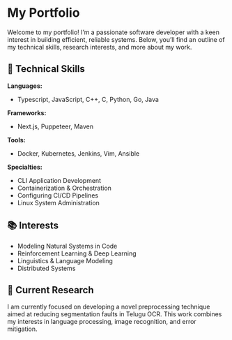 
# My Portfolio

Welcome to my portfolio! I’m a passionate software developer with a keen interest in building efficient, reliable systems. Below, you’ll find an outline of my technical skills, research interests, and more about my work.

## 🔧 Technical Skills

**Languages:**  
- Typescript, JavaScript, C++, C, Python, Go, Java

**Frameworks:**  
- Next.js, Puppeteer, Maven

**Tools:**  
- Docker, Kubernetes, Jenkins, Vim, Ansible

**Specialties:**  
- CLI Application Development  
- Containerization & Orchestration  
- Configuring CI/CD Pipelines  
- Linux System Administration  

## 📚 Interests

- Modeling Natural Systems in Code  
- Reinforcement Learning & Deep Learning  
- Linguistics & Language Modeling  
- Distributed Systems  

## 📖 Current Research

I am currently focused on developing a novel preprocessing technique aimed at reducing segmentation faults in Telugu OCR. This work combines my interests in language processing, image recognition, and error mitigation.

